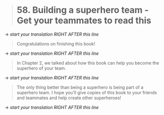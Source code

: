 > # 58. Building a superhero team - Get your teammates to read this

-> _start your translation RIGHT AFTER this line_
> Congratulations on finishing this book!

-> _start your translation RIGHT AFTER this line_
> In Chapter 2, we talked about how this book can help you become the superhero of your team.

-> _start your translation RIGHT AFTER this line_

> The only thing better than being a superhero is being part of a superhero team. I hope you’ll give copies of this book to your friends and teammates and help create other superheroes!

-> _start your translation RIGHT AFTER this line_